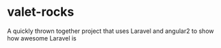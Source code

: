 # valet-rocks
A quickly thrown together project that uses Laravel and angular2 to show how awesome Laravel is
